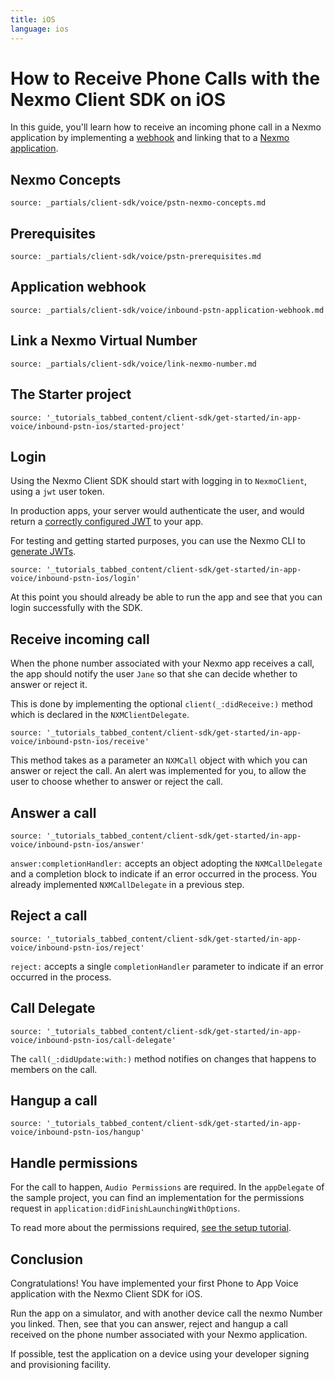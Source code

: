 ```yaml
---
title: iOS
language: ios
---
```


# How to Receive Phone Calls with the Nexmo Client SDK on iOS

In this guide, you'll learn how to receive an incoming phone call in a Nexmo application by implementing a [webhook](/concepts/guides/webhooks) and linking that to a [Nexmo application](/concepts/guides/applications).


## Nexmo Concepts

```partial
source: _partials/client-sdk/voice/pstn-nexmo-concepts.md
```

## Prerequisites

```partial
source: _partials/client-sdk/voice/pstn-prerequisites.md
```

## Application webhook

```partial
source: _partials/client-sdk/voice/inbound-pstn-application-webhook.md
```

## Link a Nexmo Virtual Number

```partial
source: _partials/client-sdk/voice/link-nexmo-number.md
```

## The Starter project

```tabbed_content
source: '_tutorials_tabbed_content/client-sdk/get-started/in-app-voice/inbound-pstn-ios/started-project'
```

## Login

Using the Nexmo Client SDK should start with logging in to `NexmoClient`, using a `jwt` user token.

In production apps, your server would authenticate the user, and would return a [correctly configured JWT](/client-sdk/concepts/jwt-acl) to your app.

For testing and getting started purposes, you can use the Nexmo CLI to [generate JWTs](/tutorials/client-sdk-generate-test-credentials).

```tabbed_content
source: '_tutorials_tabbed_content/client-sdk/get-started/in-app-voice/inbound-pstn-ios/login'
```

At this point you should already be able to run the app and see that you can login successfully with the SDK.


## Receive incoming call

When the phone number associated with your Nexmo app receives a call, the app should notify the user `Jane` so that she can decide whether to answer or reject it.

This is done by implementing the optional `client(_:didReceive:)` method which is declared in the `NXMClientDelegate`.

```tabbed_content
source: '_tutorials_tabbed_content/client-sdk/get-started/in-app-voice/inbound-pstn-ios/receive'
```

This method takes as a parameter an `NXMCall` object with which you can answer or reject the call. An alert was implemented for you, to allow the user to choose whether to answer or reject the call.

## Answer a call

```tabbed_content
source: '_tutorials_tabbed_content/client-sdk/get-started/in-app-voice/inbound-pstn-ios/answer'
```

`answer:completionHandler:` accepts an object adopting the `NXMCallDelegate` and a completion block to indicate if an error occurred in the process. You already implemented `NXMCallDelegate` in a previous step.

## Reject a call

```tabbed_content
source: '_tutorials_tabbed_content/client-sdk/get-started/in-app-voice/inbound-pstn-ios/reject'
```

`reject:` accepts a single `completionHandler` parameter to indicate if an error occurred in the process.

## Call Delegate

```tabbed_content
source: '_tutorials_tabbed_content/client-sdk/get-started/in-app-voice/inbound-pstn-ios/call-delegate'
```

The `call(_:didUpdate:with:)` method notifies on changes that happens to members on the call.


## Hangup a call

```tabbed_content
source: '_tutorials_tabbed_content/client-sdk/get-started/in-app-voice/inbound-pstn-ios/hangup'
```


## Handle permissions

For the call to happen, `Audio Permissions` are required. In the `appDelegate` of the sample project, you can find an implementation for the permissions request in `application:didFinishLaunchingWithOptions`.

To read more about the permissions required, [see the setup tutorial](/tutorials/client-sdk-ios-add-sdk-to-your-app#add-permissions).


## Conclusion

Congratulations! You have implemented your first Phone to App Voice application with the Nexmo Client SDK for iOS.

Run the app on a simulator, and with another device call the nexmo Number you linked. Then, see that you can answer, reject and hangup a call received on the phone number associated with your Nexmo application.

If possible, test the application on a device using your developer signing and provisioning facility.
